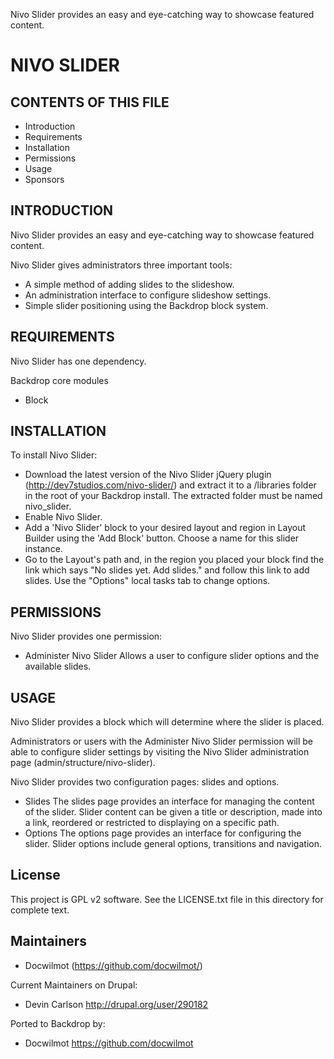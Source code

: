 Nivo Slider provides an easy and eye-catching way to showcase featured content.

NIVO SLIDER
===========

CONTENTS OF THIS FILE
---------------------

 - Introduction
 - Requirements
 - Installation
 - Permissions
 - Usage
 - Sponsors

INTRODUCTION
------------

Nivo Slider provides an easy and eye-catching way to showcase featured content.

Nivo Slider gives administrators three important tools:

 - A simple method of adding slides to the slideshow.
 - An administration interface to configure slideshow settings.
 - Simple slider positioning using the Backdrop block system.

REQUIREMENTS
------------

Nivo Slider has one dependency.

Backdrop core modules
 - Block

INSTALLATION
------------

To install Nivo Slider:

 - Download the latest version of the Nivo Slider jQuery plugin
   (http://dev7studios.com/nivo-slider/) and extract it to a 
   /libraries folder in the root of your Backdrop install. The
   extracted folder must be named nivo_slider.
 - Enable Nivo Slider.
 - Add a 'Nivo Slider' block to your desired layout and region in Layout 
   Builder using the 'Add Block' button. Choose a name for this slider instance.
 - Go to the Layout's path and, in the region you placed your block find the
   link which says "No slides yet. Add slides." and follow this link to add 
   slides. Use the "Options" local tasks tab to change options.

PERMISSIONS
------------

Nivo Slider provides one permission:

 - Administer Nivo Slider
    Allows a user to configure slider options and the available slides.

USAGE
-----

Nivo Slider provides a block which will determine where the slider is placed.

Administrators or users with the Administer Nivo Slider permission will be able
to configure slider settings by visiting the Nivo Slider administration page 
(admin/structure/nivo-slider).

Nivo Slider provides two configuration pages: slides and options.
 - Slides
    The slides page provides an interface for managing the content of the
    slider. Slider content can be given a title or description, made into a
    link, reordered or restricted to displaying on a specific path.
 - Options
    The options page provides an interface for configuring the slider. Slider
    options include general options, transitions and navigation.

License
-------

This project is GPL v2 software. See the LICENSE.txt file in this directory for
complete text.

Maintainers
-----------

- Docwilmot (https://github.com/docwilmot/)

Current Maintainers on Drupal:

 - Devin Carlson <http://drupal.org/user/290182>
 
Ported to Backdrop by:

 - Docwilmot <https://github.com/docwilmot>
